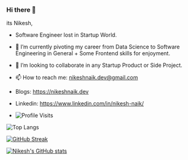 ### Hi there 👋

its Nikesh,

- Software Engineer lost in Startup World.
- 🌱 I’m currently pivoting my career from Data Science to Software Engineering in General + Some Frontend skills for enjoyment.
- 👯 I’m looking to collaborate in any Startup Product or Side Project.
- 📫 How to reach me: nikeshnaik.dev@gmail.com 
- Blogs: https://nikeshnaik.dev 
- Linkedin: https://www.linkedin.com/in/nikesh-naik/

- ![Profile Visits](https://komarev.com/ghpvc/?username=nikeshnaik)


![Top Langs](https://github-readme-stats.vercel.app/api/top-langs/?username=nikeshnaik&hide=haskell&layout=compact)

[![GitHub Streak](https://github-readme-streak-stats.herokuapp.com/?user=nikeshnaik)](https://git.io/streak-stats)

[![Nikesh's GitHub stats](https://github-readme-stats.vercel.app/api?username=nikeshnaik&hide=stars)](https://github.com/anuraghazra/github-readme-stats)

